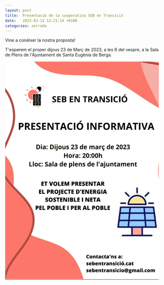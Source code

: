 ```yaml
---
layout: post
title:  Presentació de la cooperativa SEB en Transició
date:   2023-03-12 12:21:14 +0100
categories: xerrada
---
```


Vine a conéixer la nostra proposta!

T'esperem el proper dijous 23 de Març de 2023, a les 8 del vespre, a la Sala de Plens de l'Ajuntament de Santa Eugènia de Berga.

![Cartell de la presentació](/assets/img/2023-03-12-cartell.jpeg)
